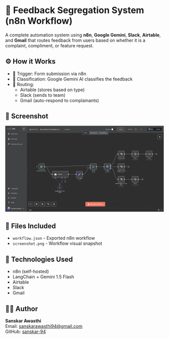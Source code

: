 # 🧠 Feedback Segregation System (n8n Workflow)

A complete automation system using **n8n**, **Google Gemini**, **Slack**, **Airtable**, and **Gmail** that routes feedback from users based on whether it is a complaint, compliment, or feature request.

## ⚙️ How it Works

- 🔘 Trigger: Form submission via n8n
- 🧠 Classification: Google Gemini AI classifies the feedback
- 📂 Routing:
  - Airtable (stores based on type)
  - Slack (sends to team)
  - Gmail (auto-respond to complainants)

## 📸 Screenshot

![Screenshot](screenshot.png)

## 📁 Files Included

- `workflow.json` - Exported n8n workflow
- `screenshot.png` - Workflow visual snapshot

## 🧰 Technologies Used

- n8n (self-hosted)
- LangChain + Gemini 1.5 Flash
- Airtable
- Slack
- Gmail

## 🧑‍💻 Author

**Sanskar Awasthi**  
Email: sanskarawasthi94@gmail.com  
GitHub: [sanskar-94](https://github.com/sanskar-94)
